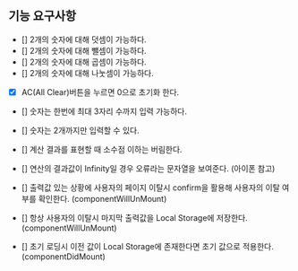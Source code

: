 ## 기능 요구사항

- [] 2개의 숫자에 대해 덧셈이 가능하다.
- [] 2개의 숫자에 대해 뺄셈이 가능하다.
- [] 2개의 숫자에 대해 곱셈이 가능하다.
- [] 2개의 숫자에 대해 나눗셈이 가능하다.
- [x] AC(All Clear)버튼을 누르면 0으로 초기화 한다.
- [] 숫자는 한번에 최대 3자리 수까지 입력 가능하다.
- [] 숫자는 2개까지만 입력할 수 있다.
- [] 계산 결과를 표현할 때 소수점 이하는 버림한다.
- [] 연산의 결과값이 Infinity일 경우 오류라는 문자열을 보여준다. (아이폰 참고)

- [] 출력값 있는 상황에 사용자의 페이지 이탈시 confirm을 활용해 사용자의 이탈 여부를 확인한다.
  (componentWillUnMount)
- [] 항상 사용자의 이탈시 마지막 출력값을 Local Storage에 저장한다. (componentWillUnMount)
- [] 초기 로딩시 이전 값이 Local Storage에 존재한다면 초기 값으로 적용한다. (componentDidMount)
